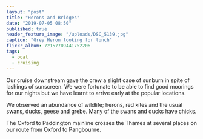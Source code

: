 ```yaml
---
layout: "post"
title: "Herons and Bridges"
date: "2019-07-05 08:50"
published: true
header_feature_image: "/uploads/DSC_5139.jpg"
caption: "Grey Heron looking for lunch"
flickr_album: 72157709441752206
tags:
  - boat
  - cruising
---
```


Our cruise downstream gave the crew a slight case of sunburn in spite of lashings of sunscreen. We were fortunate to be able to find good moorings for our nights but we have learnt to arrive early at the popular locations.

We observed an abundance of wildlife; herons, red kites and the usual swans, ducks, geese and grebe. Many of the swans and ducks have chicks.

The Oxford to Paddington mainline crosses the Thames at several places on our route from Oxford to Pangbourne.
